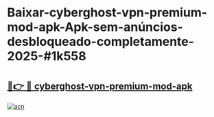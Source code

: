 # Baixar-cyberghost-vpn-premium-mod-apk-Apk-sem-anúncios-desbloqueado-completamente-2025-#1k558

# <h2><a href="https://ainizakaria.my?title=cyberghost-vpn-premium-mod-apk&ref=24M">🔗👉 🔴 cyberghost-vpn-premium-mod-apk</a></h2>

[![acn](https://github.com/user-attachments/assets/0f9c940e-d8b0-45ae-aac7-cd30a18b3e1c)](https://ainizakaria.my?title=cyberghost-vpn-premium-mod-apk&ref=24M)

